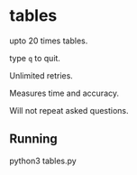 # tables

upto 20 times tables.

type `q` to quit.

Unlimited retries.

Measures time and accuracy.

Will not repeat asked questions.

## Running
python3 tables.py
